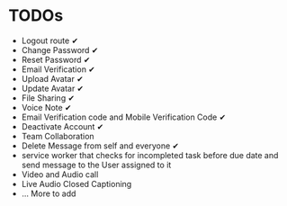 # TODOs

* Logout route ✔
* Change Password ✔
* Reset Password ✔
* Email Verification ✔
* Upload Avatar ✔
* Update Avatar ✔
* File Sharing ✔
* Voice Note ✔
* Email Verification code and Mobile Verification Code ✔
* Deactivate Account ✔
* Team Collaboration
* Delete Message from self and everyone ✔
* service worker that checks for incompleted task before due date and send message to the User assigned to it
* Video and Audio call 
* Live Audio Closed Captioning
* ... More to add
 